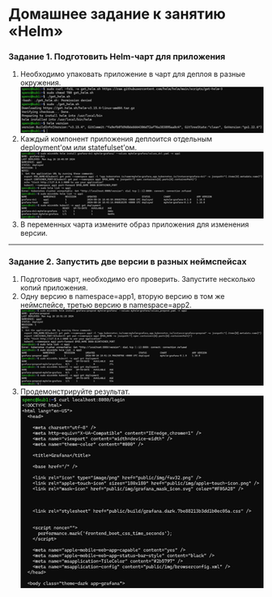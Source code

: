 # Домашнее задание к занятию «Helm»

### Задание 1. Подготовить Helm-чарт для приложения

1. Необходимо упаковать приложение в чарт для деплоя в разные окружения.
<img src="https://github.com/RoadMania/netology_git/blob/main/screens/kub_27.JPG"> </div>
2. Каждый компонент приложения деплоится отдельным deployment’ом или statefulset’ом.
<img src="https://github.com/RoadMania/netology_git/blob/main/screens/kub_28.JPG"> </div>
3. В переменных чарта измените образ приложения для изменения версии.

------
### Задание 2. Запустить две версии в разных неймспейсах

1. Подготовив чарт, необходимо его проверить. Запуститe несколько копий приложения.
2. Одну версию в namespace=app1, вторую версию в том же неймспейсе, третью версию в namespace=app2.
<img src="https://github.com/RoadMania/netology_git/blob/main/screens/kub_29.JPG"> </div>
3. Продемонстрируйте результат.
<img src="https://github.com/RoadMania/netology_git/blob/main/screens/kub_30.JPG"> </div>
